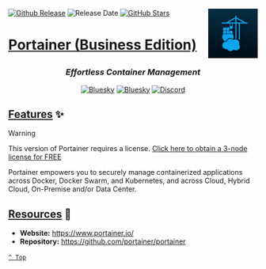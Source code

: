 <a name="top" href="docker-compose.yml" target="_blank"><img height="100" align="right" src="assets/icon.png" alt="Portainer (Business Edition)" /></a>

[![Github Release][github-release]](https://github.com/portainer/portainer/releases/tag/v2.27.6)
![Release Date][release-date]
[![GitHub Stars][github-stars]](https://github.com/portainer/portainer)

<h1>

[Portainer (Business Edition)](docker-compose.yml)

</h1>

<div align="center">

### _Effortless Container Management_

<a href="https://bsky.app/profile/aever.au" target="_blank"><img alt="Bluesky" src="https://img.shields.io/badge/Bluesky-0085ff?style=flat-square&logo=bluesky&logoColor=white" /></a>
<a href="mailto:github.discharge208@passfwd.com" target="_blank"><img alt="Bluesky" src="https://img.shields.io/badge/Email-00B4F0?style=flat-square&logo=maildotru&logoColor=white" /></a>
<a href="https://discord.com/users/146165361333633024" target="_blank"><img alt="Discord" src="https://img.shields.io/badge/Discord-5865f2?style=flat-square&logo=discord&logoColor=white" /></a>

</div>

## [Features](#top) ✨

> [!warning]
> This version of Portainer requires a license.  [Click here to obtain a 3-node license for FREE](https://www.portainer.io/take-3)

Portainer empowers you to securely manage containerized applications across Docker, Docker Swarm, and Kubernetes, and across Cloud, Hybrid Cloud, On-Premise and/or Data Center.

## [Resources](#top) 📖

* **Website:** https://www.portainer.io/
* **Repository:** https://github.com/portainer/portainer

[`^ Top`](#top)




[github-release]: https://img.shields.io/github/v/release/portainer/portainer?style=flat-square&labelColor=31383f
[release-date]: https://img.shields.io/github/release-date/portainer/portainer?style=flat-square&labelColor=31383f
[github-stars]: https://img.shields.io/github/stars/portainer/portainer
